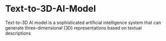 # Text-to-3D-AI-Model
Text-to-3D AI model is a sophisticated artificial intelligence system that can generate three-dimensional (3D) representations based on textual descriptions
